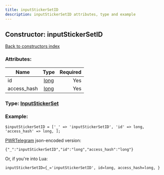 ```yaml
---
title: inputStickerSetID
description: inputStickerSetID attributes, type and example
---
```

## Constructor: inputStickerSetID  
[Back to constructors index](index.md)



### Attributes:

| Name     |    Type       | Required |
|----------|:-------------:|---------:|
|id|[long](../types/long.md) | Yes|
|access\_hash|[long](../types/long.md) | Yes|



### Type: [InputStickerSet](../types/InputStickerSet.md)


### Example:

```
$inputStickerSetID = ['_' => 'inputStickerSetID', 'id' => long, 'access_hash' => long, ];
```  

[PWRTelegram](https://pwrtelegram.xyz) json-encoded version:

```
{"_":"inputStickerSetID","id":"long","access_hash":"long"}
```


Or, if you're into Lua:  


```
inputStickerSetID={_='inputStickerSetID', id=long, access_hash=long, }

```


